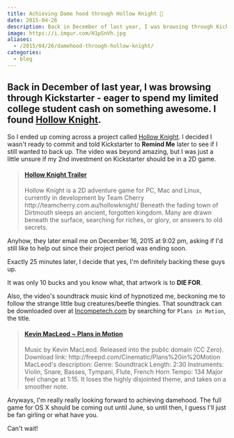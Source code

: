 ```yaml
---
title: Achieving Dame hood through Hollow Knight 👾
date: 2015-04-26
description: Back in December of last year, I was browsing through Kickstarter - eager to spend my limited college student cash on something awesome. I found Hollow Knight.
image: https://i.imgur.com/H1pSnVh.jpg
aliases:
  - /2015/04/26/damehood-through-hollow-knight/
categories:
  - blog
---
```


## Back in December of last year, I was browsing through Kickstarter - eager to spend my limited college student cash on something awesome. I found [Hollow Knight](https://www.kickstarter.com/projects/11662585/hollow-knight "Hollow Knight").

So I ended up coming across a project called [Hollow Knight](https://www.kickstarter.com/projects/11662585/hollow-knight "Hollow Knight"). I decided I wasn't ready to commit and told Kickstarter to **Remind Me** later to see if I still wanted to back up. The video was beyond amazing, but I was just a little unsure if my 2nd investment on Kickstarter should be in a 2D game.

<blockquote class="embedly-card"><h4><a href="https://www.youtube.com/watch?v=Y2amTl5lBYM">Hollow Knight Trailer</a></h4><p>Hollow Knight is a 2D adventure game for PC, Mac and Linux, currently in development by Team Cherry http://teamcherry.com.au/hollowknight/ Beneath the fading town of Dirtmouth sleeps an ancient, forgotten kingdom. Many are drawn beneath the surface, searching for riches, or glory, or answers to old secrets.</p></blockquote>
<script async src="//cdn.embedly.com/widgets/platform.js" charset="UTF-8"></script>

Anyhow, they later email me on December 16, 2015 at 9:02 pm, asking if I'd still like to help out since their project period was ending soon.

Exactly 25 minutes later, I decide that yes, I'm definitely backing these guys up.

It was only 10 bucks and you know what, that artwork is to **DIE FOR**.

Also, the video's soundtrack music kind of hypnotized me, beckoning me to follow the strange little bug creatures/beetle thingies. That soundtrack can be downloaded over at [Incompetech.com](https://incompetech.com/music/royalty-free/ "Incompetech") by searching for `Plans in Motion`, the title.

<blockquote class="embedly-card"><h4><a href="https://www.youtube.com/watch?v=742XMxswT5Q">Kevin MacLeod ~ Plans in Motion</a></h4><p>Music by Kevin MacLeod. Released into the public domain (CC Zero). Download link: http://freepd.com/Cinematic/Plans%20in%20Motion MacLeod's description: Genre: Soundtrack Length: 2:30 Instruments: Violin, Snare, Basses, Tympani, Flute, French Horn Tempo: 134 Major feel change at 1:15. It loses the highly disjointed theme, and takes on a smoother note.</p></blockquote>
<script async src="//cdn.embedly.com/widgets/platform.js" charset="UTF-8"></script>

Anyways, I'm really really looking forward to achieving damehood. The full game for OS X should be coming out until June, so until then, I guess I'll just be fan girling or what have you.

Can't wait!
